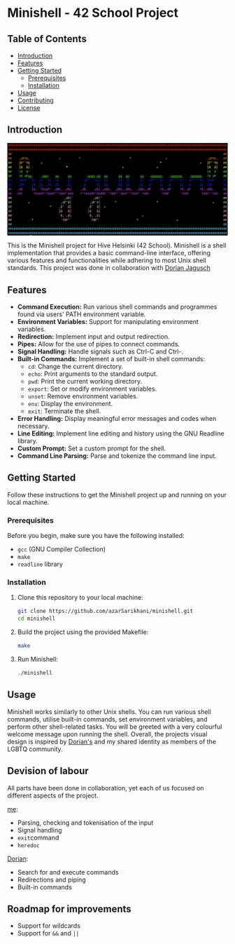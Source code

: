 # Minishell - 42 School Project

## Table of Contents

- [Introduction](#introduction)
- [Features](#features)
- [Getting Started](#getting-started)
  - [Prerequisites](#prerequisites)
  - [Installation](#installation)
- [Usage](#usage)
- [Contributing](#contributing)
- [License](#license)

## Introduction

<img src="img/minishell_banner.png" width="900px" align="center">

This is the Minishell project for Hive Helsinki (42 School). Minishell is a shell implementation that provides a basic command-line interface, offering various features and functionalities while adhering to most Unix shell standards.
This project was done in collaboration with [Dorian Jagusch](https://github.com/dorianjagusch) 

## Features

- **Command Execution:** Run various shell commands and programmes found via users' PATH environment variable.
- **Environment Variables:** Support for manipulating environment variables.
- **Redirection:** Implement input and output redirection.
- **Pipes:** Allow for the use of pipes to connect commands.
- **Signal Handling:** Handle signals such as Ctrl-C and Ctrl-\.
- **Built-in Commands:** Implement a set of built-in shell commands:
    - `cd`: Change the current directory.
    - `echo`: Print arguments to the standard output.
    - `pwd`: Print the current working directory.
    - `export`: Set or modify environment variables.
    - `unset`: Remove environment variables.
    - `env`: Display the environment.
    - `exit`: Terminate the shell.
- **Error Handling:** Display meaningful error messages and codes when necessary.
- **Line Editing:** Implement line editing and history using the GNU Readline library.
- **Custom Prompt:** Set a custom prompt for the shell.
- **Command Line Parsing:** Parse and tokenize the command line input.

## Getting Started

Follow these instructions to get the Minishell project up and running on your local machine.

### Prerequisites

Before you begin, make sure you have the following installed:

- `gcc` (GNU Compiler Collection)
- `make`
- `readline` library

### Installation

1. Clone this repository to your local machine:

   ```bash
   git clone https://github.com/azarSarikhani/minishell.git
   cd minishell
   ```

2. Build the project using the provided Makefile:

   ```bash
   make
   ```

3. Run Minishell:

   ```bash
   ./minishell
   ```

## Usage

Minishell works similarly to other Unix shells. You can run various shell commands, utilise built-in commands, set environment variables, and perform other shell-related tasks.
You will be greeted with a very colourful welcome message upon running the shell. Overall, the projects visual design is inspired by [Dorian's](https://github.com/dorianjagusch) and my shared identity as members of the LGBTQ community.

## Devision of labour

All parts have been done in collaboration, yet each of us focused on different aspects of the project.

 [me](https://github.com/azarSarikhani):
  - Parsing, checking and tokenisation of the input
  - Signal handling
  - `exit`command
  - `heredoc`

  [Dorian](https://github.com/dorianjagusch):
  - Search for and execute commands
  - Redirections and piping
  - Built-in commands

## Roadmap for improvements

- Support for wildcards
- Support for `&&` and `||`
